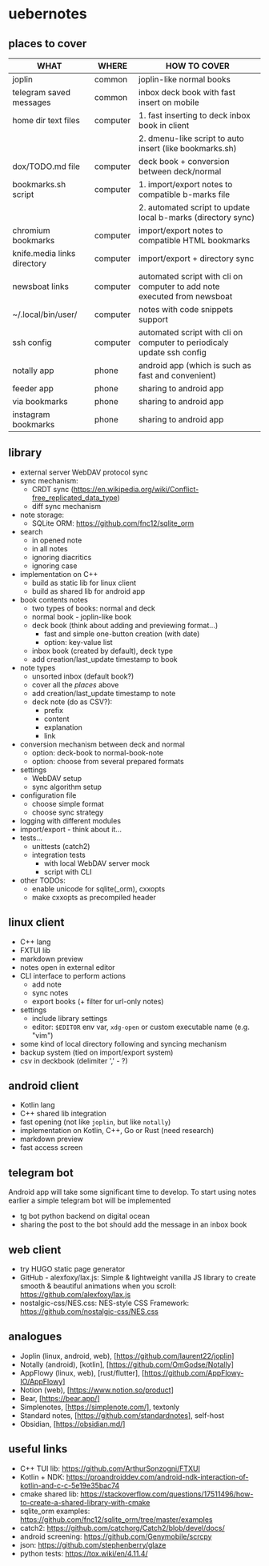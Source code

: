 # uebernotes

## places to cover

| WHAT                        | WHERE    | HOW TO COVER                                                             |
| ---                         | ---      | ---                                                                      |
| joplin                      | common   | joplin-like normal books                                                 |
| telegram saved messages     | common   | inbox deck book with fast insert on mobile                               |
| home dir text files         | computer | 1. fast inserting to deck inbox book in client                           |
|                             |          | 2. dmenu-like script to auto insert (like bookmarks.sh)                  |
| dox/TODO.md file            | computer | deck book + conversion between deck/normal                               |
| bookmarks.sh script         | computer | 1. import/export notes to compatible b-marks file                        |
|                             |          | 2. automated script to update local b-marks (directory sync)             |
| chromium bookmarks          | computer | import/export notes to compatible HTML bookmarks                         |
| knife.media links directory | computer | import/export + directory sync                                           |
| newsboat links              | computer | automated script with cli on computer to add note executed from newsboat |
| ~/.local/bin/user/          | computer | notes with code snippets support                                         |
| ssh config                  | computer | automated script with cli on computer to periodicaly update ssh config   |
| notally app                 | phone    | android app (which is such as fast and convenient)                       |
| feeder app                  | phone    | sharing to android app                                                   |
| via bookmarks               | phone    | sharing to android app                                                   |
| instagram bookmarks         | phone    | sharing to android app                                                   |

## library

+ external server WebDAV protocol sync
+ sync mechanism:
  + CRDT sync (<https://en.wikipedia.org/wiki/Conflict-free_replicated_data_type>)
  + diff sync mechanism
+ note storage:
  + SQLite ORM: <https://github.com/fnc12/sqlite_orm>
+ search
  + in opened note
  + in all notes
  + ignoring diacritics
  + ignoring case
+ implementation on C++
  + build as static lib for linux client
  + build as shared lib for android app
+ book contents notes
  + two types of books: normal and deck
  + normal book - joplin-like book
  + deck book (think about adding and previewing format...)
    + fast and simple one-button creation (with date)
    + option: key-value list
  + inbox book (created by default), deck type
  + add creation/last_update timestamp to book
+ note types
  + unsorted inbox (default book?)
  + cover all the *places* above
  + add creation/last_update timestamp to note
  + deck note (do as CSV?):
    + prefix
    + content
    + explanation
    + link
+ conversion mechanism between deck and normal
  + option: deck-book to normal-book-note
  + option: choose from several prepared formats
+ settings
  + WebDAV setup
  + sync algorithm setup
+ configuration file
  + choose simple format
  + choose sync strategy
+ logging with different modules
+ import/export - think about it...
+ tests...
  + unittests (catch2)
  + integration tests
    + with local WebDAV server mock
    + script with CLI
+ other TODOs:
  + enable unicode for sqlite(_orm), cxxopts
  + make cxxopts as precompiled header

## linux client

+ C++ lang
+ FXTUI lib
+ markdown preview
+ notes open in external editor
+ CLI interface to perform actions
  + add note
  + sync notes
  + export books (+ filter for url-only notes)
+ settings
  + include library settings
  + editor: `$EDITOR` env var, `xdg-open` or custom executable name (e.g. "vim")
+ some kind of local directory following and syncing mechanism
+ backup system (tied on import/export system)
+ csv in deckbook (delimiter '\,' - ?)

## android client

+ Kotlin lang
+ C++ shared lib integration
+ fast opening (not like `joplin`, but like `notally`)
+ implementation on Kotlin, C++, Go or Rust (need research)
+ markdown preview
+ fast access screen

## telegram bot

Android app will take some significant time to develop. To start using notes earlier a simple telegram bot will be implemented

+ tg bot python backend on digital ocean
+ sharing the post to the bot should add the message in an inbox book

## web client

+ try HUGO static page generator
+ GitHub - alexfoxy/lax.js: Simple & lightweight vanilla JS library to create smooth & beautiful animations when you scroll: <https://github.com/alexfoxy/lax.js>
+ nostalgic-css/NES.css: NES-style CSS Framework: <https://github.com/nostalgic-css/NES.css>

## analogues

+ Joplin (linux, android, web), [https://github.com/laurent22/joplin]
+ Notally (android), [kotlin], [https://github.com/OmGodse/Notally]
+ AppFlowy (linux, web), [rust/flutter], [https://github.com/AppFlowy-IO/AppFlowy]
+ Notion (web), [https://www.notion.so/product]
+ Bear, [https://bear.app/]
+ Simplenotes, [https://simplenote.com/], textonly
+ Standard notes, [https://github.com/standardnotes], self-host
+ Obsidian, [https://obsidian.md/]

## useful links

+ C++ TUI lib: <https://github.com/ArthurSonzogni/FTXUI>
+ Kotlin + NDK: <https://proandroiddev.com/android-ndk-interaction-of-kotlin-and-c-c-5e19e35bac74>
+ cmake shared lib: <https://stackoverflow.com/questions/17511496/how-to-create-a-shared-library-with-cmake>
+ sqlite_orm examples: <https://github.com/fnc12/sqlite_orm/tree/master/examples>
+ catch2: <https://github.com/catchorg/Catch2/blob/devel/docs/>
+ android screening: <https://github.com/Genymobile/scrcpy>
+ json: <https://github.com/stephenberry/glaze>
+ python tests: <https://tox.wiki/en/4.11.4/>
